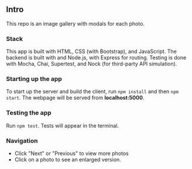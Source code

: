## Intro

This repo is an image gallery with modals for each photo.

### Stack

This app is built with HTML, CSS (with Bootstrap), and JavaScript. The backend is built with and Node.js, with Express for routing. Testing is done with Mocha, Chai, Supertest, and Nock (for third-party API simulation).

### Starting up the app

To start up the server and build the client, run `npm install` and then `npm start`. The webpage will be served from **localhost:5000**.

### Testing the app

Run `npm test`. Tests will appear in the terminal.

### Navigation

- Click "Next" or "Previous" to view more photos
- Click on a photo to see an enlarged version.
